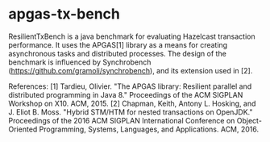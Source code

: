 # apgas-tx-bench
ResilientTxBench is a java benchmark for evaluating Hazelcast transaction performance.
It uses the APGAS[1] library as a means for creating asynchronous tasks and distributed processes.
The design of the benchmark is influenced by Synchrobench (https://github.com/gramoli/synchrobench), and its extension used in [2].
 
References:
[1] Tardieu, Olivier. "The APGAS library: Resilient parallel and distributed programming in Java 8." Proceedings of the ACM SIGPLAN Workshop on X10. ACM, 2015. 
[2] Chapman, Keith, Antony L. Hosking, and J. Eliot B. Moss. "Hybrid STM/HTM for nested transactions on OpenJDK." Proceedings of the 2016 ACM SIGPLAN International Conference on Object-Oriented Programming, Systems, Languages, and Applications. ACM, 2016.